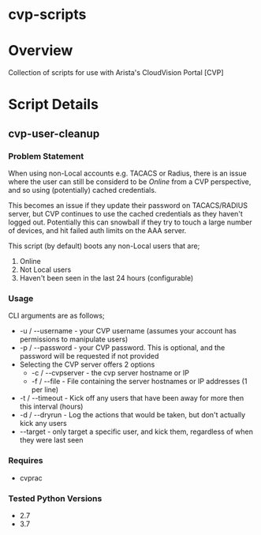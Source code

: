 # cvp-scripts
# Overview
Collection of scripts for use with Arista's CloudVision Portal [CVP]

# Script Details
## cvp-user-cleanup
### Problem Statement
When using non-Local accounts e.g. TACACS or Radius, there is an issue where the user can still be considerd to be *Online* from a CVP perspective, and so using (potentially) cached credentials.

This becomes an issue if they update their password on TACACS/RADIUS server, but CVP continues to use the cached credentials as they haven't logged out. Potentially this can snowball if they try to touch a large number of devices, and hit failed auth limits on the AAA server.

This script (by default) boots any non-Local users that are;
1. Online
2. Not Local users
3. Haven't been seen in the last 24 hours (configurable)
### Usage
CLI arguments are as follows;
* -u / --username - your CVP username (assumes your account has permissions to manipulate users)
* -p / --password - your CVP password. This is optional, and the password will be requested if not provided
* Selecting the CVP server offers 2 options
  * -c / --cvpserver - the cvp server hostname or IP
  * -f / --file - File containing the server hostnames or IP addresses (1 per line)
* -t / --timeout - Kick off any users that have been away for more then this interval (hours)
* -d / --dryrun - Log the actions that would be taken, but don't actually kick any users
* --target - only target a specific user, and kick them, regardless of when they were last seen

### Requires
* cvprac

### Tested Python Versions
* 2.7
* 3.7